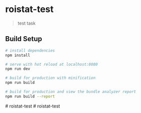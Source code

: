 # roistat-test

> test task

## Build Setup

``` bash
# install dependencies
npm install

# serve with hot reload at localhost:8080
npm run dev

# build for production with minification
npm run build

# build for production and view the bundle analyzer report
npm run build --report
```
#   r o i s t a t - t e s t  
 #   r o i s t a t - t e s t  
 
